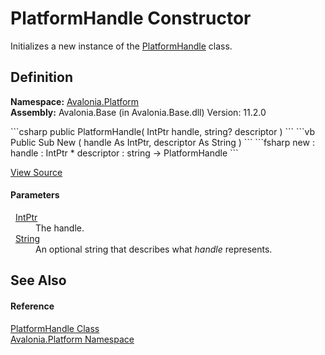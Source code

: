 # PlatformHandle Constructor


Initializes a new instance of the <a href="T_Avalonia_Platform_PlatformHandle">PlatformHandle</a> class.



## Definition
**Namespace:** <a href="N_Avalonia_Platform">Avalonia.Platform</a>  
**Assembly:** Avalonia.Base (in Avalonia.Base.dll) Version: 11.2.0

<Tabs groupId="api-code-preview">
<TabItem value="csharp" label="C#">
```csharp
public PlatformHandle(
	IntPtr handle,
	string? descriptor
)
```
</TabItem>
<TabItem value="vb" label="VB">
```vb
Public Sub New ( 
	handle As IntPtr,
	descriptor As String
)
```
</TabItem>
<TabItem value="fsharp" label="F#">
```fsharp
new : 
        handle : IntPtr * 
        descriptor : string -> PlatformHandle
```
</TabItem>
</Tabs>



<a href="https://github.com/AvaloniaUI/Avalonia/tree/master/src/Avalonia.Base/Platform/PlatformHandle.cs#L17" title="View the source code">View Source</a>



#### Parameters
<dl><dt>  <a href="https://learn.microsoft.com/dotnet/api/system.intptr" target="_blank" rel="noopener noreferrer">IntPtr</a></dt><dd>The handle.</dd><dt>  <a href="https://learn.microsoft.com/dotnet/api/system.string" target="_blank" rel="noopener noreferrer">String</a></dt><dd>An optional string that describes what <em>handle</em> represents.</dd></dl>

## See Also


#### Reference
<a href="T_Avalonia_Platform_PlatformHandle">PlatformHandle Class</a>  
<a href="N_Avalonia_Platform">Avalonia.Platform Namespace</a>  

